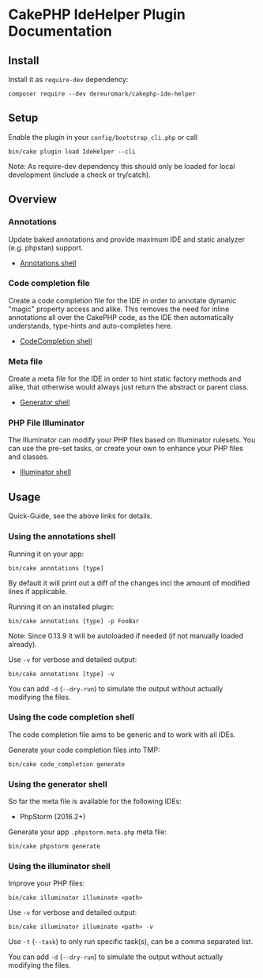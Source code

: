 #  CakePHP IdeHelper Plugin Documentation

## Install
Install it as `require-dev` dependency:
```
composer require --dev dereuromark/cakephp-ide-helper
```

## Setup
Enable the plugin in your `config/bootstrap_cli.php` or call
```
bin/cake plugin load IdeHelper --cli
```

Note: As require-dev dependency this should only be loaded for local development (include a check or try/catch).

## Overview

### Annotations
Update baked annotations and provide maximum IDE and static analyzer (e.g. phpstan) support.

* [Annotations shell](Annotations.md)

### Code completion file
Create a code completion file for the IDE in order to annotate dynamic "magic" property access and alike.
This removes the need for inline annotations all over the CakePHP code, as the IDE then automatically understands, type-hints and auto-completes here.

* [CodeCompletion shell](CodeCompletion.md)

### Meta file
Create a meta file for the IDE in order to hint static factory methods and alike, that otherwise
would always just return the abstract or parent class.

* [Generator shell](Generator.md)

### PHP File Illuminator
The Illuminator can modify your PHP files based on Illuminator rulesets.
You can use the pre-set tasks, or create your own to enhance your PHP files and classes.

* [Illuminator shell](Illuminator.md)


## Usage
Quick-Guide, see the above links for details.

### Using the annotations shell
Running it on your app:
```
bin/cake annotations [type]
```
By default it will print out a diff of the changes incl the amount of modified lines if applicable.

Running it on an installed plugin:
```
bin/cake annotations [type] -p FooBar
```
Note: Since 0.13.9 it will be autoloaded if needed (if not manually loaded already).

Use `-v` for verbose and detailed output:
```
bin/cake annotations [type] -v
```

You can add `-d` (`--dry-run`) to simulate the output without actually modifying the files.

### Using the code completion shell
The code completion file aims to be generic and to work with all IDEs.

Generate your code completion files into TMP:
```
bin/cake code_completion generate
```

### Using the generator shell
So far the meta file is available for the following IDEs:
- PhpStorm (2016.2+)

Generate your app `.phpstorm.meta.php` meta file:
```
bin/cake phpstorm generate
```

### Using the illuminator shell
Improve your PHP files:
```
bin/cake illuminator illuminate <path>
```

Use `-v` for verbose and detailed output:
```
bin/cake illuminator illuminate <path> -v
```

Use `-t` (`--task`) to only run specific task(s), can be a comma separated list.

You can add `-d` (`--dry-run`) to simulate the output without actually modifying the files.

